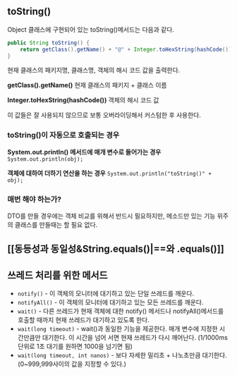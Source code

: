 ## toString()
Object 클래스에 구현되어 있는 toString()메서드는 다음과 같다.
```java
public String toString() {
    return getClass().getName() + "@" + Integer.toHexString(hashCode());
}
```
현재 클래스의 패키지명, 클래스명, 객체의 해시 코드 값을 출력한다.

**getClass().getName()**
현재 클래스의 패키지 + 클래스 이름

**Integer.toHexString(hashCode())**
객체의 해시 코드 값

이 값들은 잘 사용되지 않으므로 보통 오버라이딩해서 커스텀한 후 사용한다.

### toString()이 자동으로 호출되는 경우

**System.out.println() 메서드에 매개 변수로 들어가는 경우**
`System.out.println(obj);`

**객체에 대하여 더하기 연산을 하는 경우**
`System.out.println("toString()" + obj);`

### 매번 해야 하는가?
DTO를 만들 경우에는 객체 비교를 위해서 반드시 필요하지만,
메소드만 있는 기능 위주의 클래스를 만들때는 할 필요 없다.

## [[동등성과 동일성&String.equals()|==와 .equals()]]


## 쓰레드 처리를 위한 메서드
- `notify()` - 이 객체의 모니터에 대기하고 있는 단일 쓰레드를 깨운다.
- `notifyAll()` - 이 객체의 모니터에 대기하고 있는 모든 쓰레드를 깨운다.
- `wait()` - 다른 쓰레드가 현재 객체에 대한 notify() 메서드나 notifyAll()메서드를 호출할 때까지 현재 쓰레드가 대기하고 있도록 한다.
- `wait(long timeout)` - wait()과 동일한 기능을 제공한다. 매개 변수에 지정한 시간만큼만 대기한다. 이 시간을 넘어 서면 현재 쓰레드가 다시 깨어난다. (1/1000ms 단위로 1초 대기를 원하면 1000을 넘기면 됨)
- `wait(long timeout, int nanos)` - 보다 자세한 밀리초 + 나노초만큼 대기한다. (0~999,999사이의 값을 지정할 수 있다.)